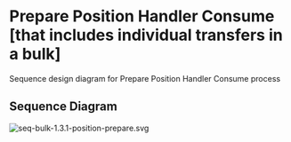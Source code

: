 # Prepare Position Handler Consume [that includes individual transfers in a bulk]

Sequence design diagram for Prepare Position Handler Consume process

## Sequence Diagram

![seq-bulk-1.3.1-position-prepare.svg](../assets/diagrams/sequence/seq-bulk-1.3.1-position-prepare.svg)